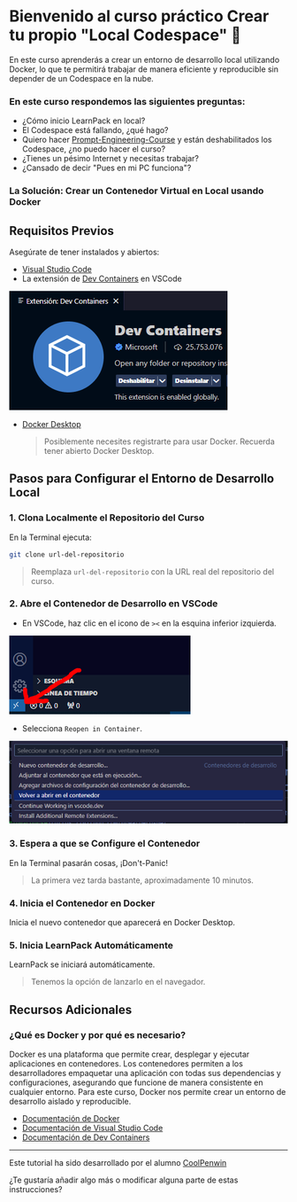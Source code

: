# Bienvenido al curso práctico Crear tu propio "Local Codespace" 🤖

En este curso aprenderás a crear un entorno de desarrollo local utilizando Docker, lo que te permitirá trabajar de manera eficiente y reproducible sin depender de un Codespace en la nube.

### En este curso respondemos las siguientes preguntas:
- ¿Cómo inicio LearnPack en local?
- El Codespace está fallando, ¿qué hago?
- Quiero hacer [Prompt-Engineering-Course](https://github.com/breatheco-de/prompt-engineering-exercise-course) y están deshabilitados los Codespace, ¿no puedo hacer el curso?
- ¿Tienes un pésimo Internet y necesitas trabajar?
- ¿Cansado de decir "Pues en mi PC funciona"?

### La Solución: Crear un Contenedor Virtual en Local usando Docker

## **Requisitos Previos**

Asegúrate de tener instalados y abiertos:
- [Visual Studio Code](https://code.visualstudio.com/)
- La extensión de [Dev Containers](https://marketplace.visualstudio.com/items?itemName=ms-vscode-remote.remote-containers) en VSCode

![Dev Containers Extension](rsc/extension.PNG)

- [Docker Desktop](https://www.docker.com/products/docker-desktop/)
  > Posiblemente necesites registrarte para usar Docker.
  > Recuerda tener abierto Docker Desktop.

## **Pasos para Configurar el Entorno de Desarrollo Local**

### 1. Clona Localmente el Repositorio del Curso
En la Terminal ejecuta:
```bash
git clone url-del-repositorio
```
> Reemplaza `url-del-repositorio` con la URL real del repositorio del curso.

### 2. Abre el Contenedor de Desarrollo en VSCode
- En VSCode, haz clic en el icono de `><` en la esquina inferior izquierda.

![Icono de Dev Containers](rsc/Boton_equina_inf.PNG)

- Selecciona `Reopen in Container`.

![Reopen in Container](rsc/Volver_abrir_container.PNG)

### 3. Espera a que se Configure el Contenedor
En la Terminal pasarán cosas, ¡Don't-Panic!
> La primera vez tarda bastante, aproximadamente 10 minutos.

### 4. Inicia el Contenedor en Docker
Inicia el nuevo contenedor que aparecerá en Docker Desktop.

### 5. Inicia LearnPack Automáticamente
LearnPack se iniciará automáticamente.
> Tenemos la opción de lanzarlo en el navegador.

## **Recursos Adicionales**

### ¿Qué es Docker y por qué es necesario?
Docker es una plataforma que permite crear, desplegar y ejecutar aplicaciones en contenedores. Los contenedores permiten a los desarrolladores empaquetar una aplicación con todas sus dependencias y configuraciones, asegurando que funcione de manera consistente en cualquier entorno. Para este curso, Docker nos permite crear un entorno de desarrollo aislado y reproducible.

- [Documentación de Docker](https://docs.docker.com/get-started/)
- [Documentación de Visual Studio Code](https://code.visualstudio.com/docs)
- [Documentación de Dev Containers](https://code.visualstudio.com/docs/remote/containers)

---

Este tutorial ha sido desarrollado por el alumno [CoolPenwin](https://github.com/CoolPenwin)

¿Te gustaría añadir algo más o modificar alguna parte de estas instrucciones?
